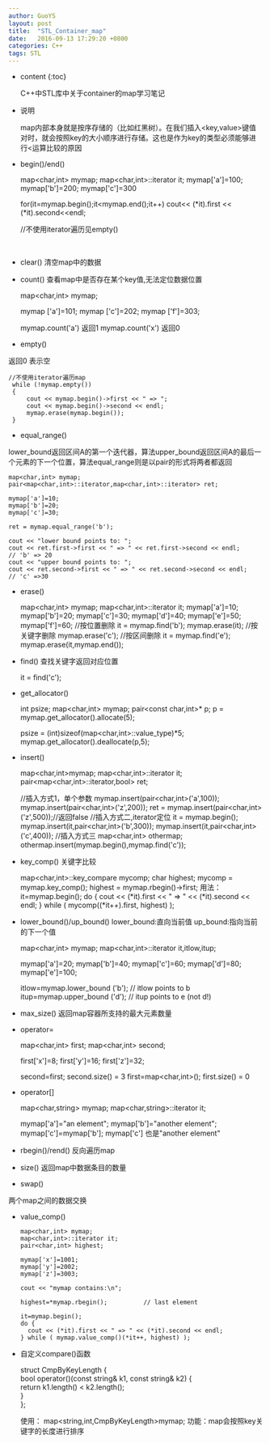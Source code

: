 ```yaml
---
author: GuoYS
layout: post
title:  "STL_Container_map"
date:   2016-09-13 17:29:20 +0800
categories: C++
tags: STL 
---
```

* content
{:toc}

  C++中STL库中关于container的map学习笔记
  
  
  
  

- 说明

   map内部本身就是按序存储的（比如红黑树）。在我们插入<key,value>键值对时，就会按照key的大小顺序进行存储。这也是作为key的类型必须能够进行<运算比较的原因

- begin()/end()


    map<char,int> mymap;
    map<char,int>::iterator it;
    mymap['a']=100;
    mymap['b']=200;
    mymap['c']=300
    
    for(it=mymap.begin();it<mymap.end();it++)
        cout<< (*it).first << (*it).second<<endl;
    
    //不使用iterator遍历见empty()

  ​      

- clear()
  清空map中的数据

- count()
  查看map中是否存在某个key值,无法定位数据位置


    map<char,int> mymap;

    mymap ['a']=101;
    mymap ['c']=202;
    mymap ['f']=303;
    
    mymap.count('a')  返回1
    mymap.count('x')  返回0

- empty()

返回0 表示空


    //不使用iterator遍历map
     while (!mymap.empty())
     {
         cout << mymap.begin()->first << " => ";
         cout << mymap.begin()->second << endl;
         mymap.erase(mymap.begin());
     }

- equal_range()

lower_bound返回区间A的第一个迭代器，算法upper_bound返回区间A的最后一个元素的下一个位置，算法equal_range则是以pair的形式将两者都返回

    map<char,int> mymap;
    pair<map<char,int>::iterator,map<char,int>::iterator> ret;
    
    mymap['a']=10;
    mymap['b']=20;
    mymap['c']=30;
    
    ret = mymap.equal_range('b');
    
    cout << "lower bound points to: ";
    cout << ret.first->first << " => " << ret.first->second << endl;
    // 'b' => 20
    cout << "upper bound points to: ";
    cout << ret.second->first << " => " << ret.second->second << endl;
    // 'c' =>30

- erase()


    map<char,int> mymap;
    map<char,int>::iterator it;
    mymap['a']=10;
    mymap['b']=20;
    mymap['c']=30;
    mymap['d']=40;
    mymap['e']=50;
    mymap['f']=60;
    //按位置删除
    it = mymap.find('b');
    mymap.erase(it);
    //按关键字删除
    mymap.erase('c');
    //按区间删除
    it = mymap.find('e');
    mymap.erase(it,mymap.end());

- find()
  查找关键字返回对应位置


    it = find('c');

- get_allocator()


    int psize;
    map<char,int> mymap;
    pair<const char,int>* p;
    p = mymap.get_allocator().allocate(5);
    
    psize = (int)sizeof(map<char,int>::value_type)*5; 
    mymap.get_allocator().deallocate(p,5);

- insert()


    map<char,int>mymap;
    map<char,int>::iterator it;
    pair<map<char,int>::iterator,bool> ret;
    
    //插入方式1，单个参数
    mymap.insert(pair<char,int>('a',100));
    mymap.insert(pair<char,int>('z',200));
    ret = mymap.insert(pair<char,int>('z',500));//返回false
    //插入方式二,iterator定位
    it = mymap.begin();
    mymap.insert(it,pair<char,int>('b',300));
    mymap.insert(it,pair<char,int>('c',400));
    //插入方式三
    map<char,int> othermap;
    othermap.insert(mymap.begin(),mymap.find('c'));


- key_comp()
  关键字比较


    map<char,int>::key_compare mycomp;
    char highest;
    mycomp = mymap.key_comp();
    highest = mymap.rbegin()->first;
    用法：
    it=mymap.begin();
    do {
         cout << (*it).first << " => " << (*it).second << endl;
    } while ( mycomp((*it++).first, highest) );

- lower_bound()/up_bound()
  lower_bound:直向当前值
  up_bound:指向当前的下一个值



    map<char,int> mymap;
    map<char,int>::iterator it,itlow,itup;
    
    mymap['a']=20;
    mymap['b']=40;
    mymap['c']=60;
    mymap['d']=80;
    mymap['e']=100;
    
    itlow=mymap.lower_bound ('b');  // itlow points to b
    itup=mymap.upper_bound ('d');   // itup points to e (not d!)

- max_size()
  返回map容器所支持的最大元素数量

- operator=


    map<char,int> first;
    map<char,int> second;
    
    first['x']=8;
    first['y']=16;
    first['z']=32;
    
    second=first;          second.size() = 3
    first=map<char,int>();  first.size() = 0

- operator[]


    map<char,string> mymap;
    map<char,string>::iterator it;
    
    mymap['a']="an element";
    mymap['b']="another element";
    mymap['c']=mymap['b'];    mymap['c']  也是"another element"


- rbegin()/rend()
  反向遍历map


- size()
  返回map中数据条目的数量

- swap()

两个map之间的数据交换

- value_comp()


      map<char,int> mymap;
      map<char,int>::iterator it;
      pair<char,int> highest;
    
      mymap['x']=1001;
      mymap['y']=2002;
      mymap['z']=3003;
    
      cout << "mymap contains:\n";
    
      highest=*mymap.rbegin();          // last element
    
      it=mymap.begin();
      do {
        cout << (*it).first << " => " << (*it).second << endl;
      } while ( mymap.value_comp()(*it++, highest) );


- 自定义compare()函数


    struct CmpByKeyLength {  
      bool operator()(const string& k1, const string& k2) {  
        return k1.length() < k2.length();  
      }  
    };
    
    使用：
    map<string,int,CmpByKeyLength>mymap;
    功能：map会按照key关键字的长度进行排序


